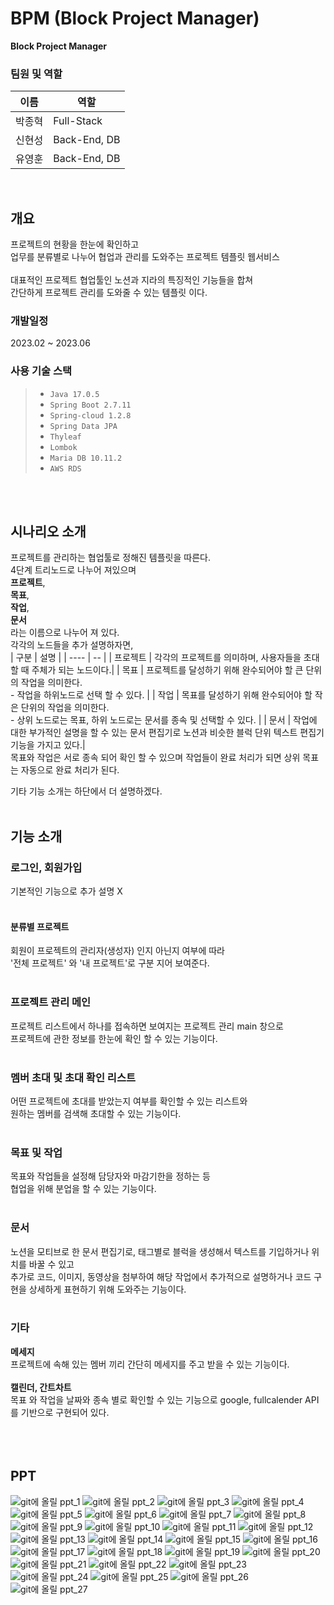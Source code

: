 # BPM (Block Project Manager)
**Block Project Manager**
### 팀원 및 역할
|       이름         |     역할     |   
| ------------------- | -------------- | 
| 박종혁 |     Full-Stack     |
| 신현성 |     Back-End, DB       | 
| 유영훈 |     Back-End, DB       | 
<br>

## 개요
프로젝트의 현황을 한눈에 확인하고 <br>
업무를 분류별로 나누어 협업과 관리를 도와주는 프로젝트 템플릿 웹서비스 <br>
<br>
대표적인 프로젝트 협업툴인 노션과 지라의 특징적인 기능들을 합쳐 <br>
간단하게 프로젝트 관리를 도와줄 수 있는 템플릿 이다.<br>

### 개발일정
2023.02 ~ 2023.06 
<br>
### 사용 기술 스택
> * `Java 17.0.5`
> * `Spring Boot 2.7.11`
> * `Spring-cloud 1.2.8`
> * `Spring Data JPA`
> * `Thyleaf`
> * `Lombok`
> * `Maria DB 10.11.2`
> * `AWS RDS`
<br>
<br>


## 시나리오 소개

프로젝트를 관리하는 협업툴로 정해진 템플릿을 따른다. <br>
4단계 트리노드로 나누어 져있으며 <br>
**프로젝트**, <br>
**목표**, <br>
**작업**, <br>
**문서**  <br>
라는 이름으로 나누어 져 있다.
<br>
각각의 노드들을 추가 설명하자면, <br>
| 구분 | 설명 | 
| ---- | -- |
| 프로젝트 | 각각의 프로젝트를 의미하며, 사용자들을 초대 할 때 주체가 되는 노드이다.|
| 목표 |  프로젝트를 달성하기 위해 완수되어야 할 큰 단위의 작업을 의미한다. <br> - 작업을 하위노드로 선택 할 수 있다. |
| 작업 | 목표를 달성하기 위해 완수되어야 할 작은 단위의 작업을 의미한다. <br> - 상위 노드로는 목표, 하위 노드로는 문서를 종속 및 선택할 수 있다. |
| 문서 | 작업에 대한 부가적인 설명을 할 수 있는 문서 편집기로 노션과 비슷한 블럭 단위 텍스트 편집기 기능을 가지고 있다.|
<br>
목표와 작업은 서로 종속 되어 확인 할 수 있으며 작업들이 완료 처리가 되면 상위 목표는 자동으로 완료 처리가 된다. <br>

기타 기능 소개는 하단에서 더 설명하겠다. <br>
<br>

## 기능 소개

### 로그인, 회원가입 
기본적인 기능으로 추가 설명 X
<br> 
<br> 
#### 분류별 프로젝트 
회원이 프로젝트의 관리자(생성자) 인지 아닌지 여부에 따라 <br> 
'전체 프로젝트' 와 '내 프로젝트'로 구분 지어 보여준다.
<br> 
<br> 
### 프로젝트 관리 메인
프로젝트 리스트에서 하나를 접속하면 보여지는 프로젝트 관리 main 창으로  <br> 
프로젝트에 관한 정보를 한눈에 확인 할 수 있는 기능이다.
<br> <br> 
### 멤버 초대 및 초대 확인 리스트 
어떤 프로젝트에 초대를 받았는지 여부를 확인할 수 있는 리스트와 <br> 
원하는 멤버를 검색해 초대할 수 있는 기능이다.
<br> <br> 
### 목표 및 작업 
목표와 작업들을 설정해 담당자와 마감기한을 정하는 등 <br> 
협업을 위해 분업을 할 수 있는 기능이다.
<br> <br> 

### 문서
노션을 모티브로 한 문서 편집기로, 태그별로 블럭을 생성해서 텍스트를 기입하거나 위치를 바꿀 수 있고 
<br> 추가로 코드, 이미지, 동영상을 첨부하여 해당 작업에서 추가적으로 설명하거나 코드 구현을 상세하게 표현하기 위해 도와주는 기능이다.
<br> <br> 

### 기타

**메세지** <br> 
프로젝트에 속해 있는 멤버 끼리 간단히 메세지를 주고 받을 수 있는 기능이다.<br> <br> 
**캘린더, 간트차트** <br> 
목표 와 작업을 날짜와 종속 별로 확인할 수 있는 기능으로 google, fullcalender API를 기반으로 구현되어 있다. <br> 
<br> 
<br> 
<br> 

## PPT
![git에 올릴 ppt_1](https://github.com/ppark-jjong/BPM_Final/assets/101304928/b0538ee6-09b1-4052-b4d9-7ab1940bff67)
![git에 올릴 ppt_2](https://github.com/ppark-jjong/BPM_Final/assets/101304928/bb90587a-19da-4ea7-a2c4-76bced2c74ee)
![git에 올릴 ppt_3](https://github.com/ppark-jjong/BPM_Final/assets/101304928/9404815b-5e88-420f-a0f8-a1661f6f6898)
![git에 올릴 ppt_4](https://github.com/ppark-jjong/BPM_Final/assets/101304928/4cb32035-d5a9-4224-aebd-ef2c37da6cf2)
![git에 올릴 ppt_5](https://github.com/ppark-jjong/BPM_Final/assets/101304928/08a82ec1-0cfc-445e-9018-2f64517b3020)
![git에 올릴 ppt_6](https://github.com/ppark-jjong/BPM_Final/assets/101304928/0a5c6f5a-d016-4908-996c-b6a6fbfd97c9)
![git에 올릴 ppt_7](https://github.com/ppark-jjong/BPM_Final/assets/101304928/6117ab2a-b8ad-445c-9ddb-46f1ec629902)
![git에 올릴 ppt_8](https://github.com/ppark-jjong/BPM_Final/assets/101304928/8283cbe1-af79-4efe-9a7f-9e72dc3ee995)
![git에 올릴 ppt_9](https://github.com/ppark-jjong/BPM_Final/assets/101304928/e4297244-e6ae-41a9-966f-6f2074835202)
![git에 올릴 ppt_10](https://github.com/ppark-jjong/BPM_Final/assets/101304928/3a98e069-e1a8-443d-bcf6-71cf412ff710)
![git에 올릴 ppt_11](https://github.com/ppark-jjong/BPM_Final/assets/101304928/a9bfa10d-cfde-46ac-81eb-8618619dcde0)
![git에 올릴 ppt_12](https://github.com/ppark-jjong/BPM_Final/assets/101304928/4bc2a200-af34-4599-9243-f9c50b901c44)
![git에 올릴 ppt_13](https://github.com/ppark-jjong/BPM_Final/assets/101304928/7977bcd5-dd16-4df8-856b-725a13de0d68)
![git에 올릴 ppt_14](https://github.com/ppark-jjong/BPM_Final/assets/101304928/0ea9bcfd-abdd-4813-87e2-494b7cf43f1c)
![git에 올릴 ppt_15](https://github.com/ppark-jjong/BPM_Final/assets/101304928/86dae5a4-7bfb-49a4-9329-ecfdda88bb4d)
![git에 올릴 ppt_16](https://github.com/ppark-jjong/BPM_Final/assets/101304928/1a1c8196-0b07-40c3-b808-9d80229b6831)
![git에 올릴 ppt_17](https://github.com/ppark-jjong/BPM_Final/assets/101304928/2ffe4388-fd69-4910-bf25-9a07729943e9)
![git에 올릴 ppt_18](https://github.com/ppark-jjong/BPM_Final/assets/101304928/30b271d3-9cda-4aab-9d99-260c1a6a2e8e)
![git에 올릴 ppt_19](https://github.com/ppark-jjong/BPM_Final/assets/101304928/70442de7-1f7f-49f3-979b-e5a45d38058c)
![git에 올릴 ppt_20](https://github.com/ppark-jjong/BPM_Final/assets/101304928/978733a8-d622-4c50-ad5f-863e9322137e)
![git에 올릴 ppt_21](https://github.com/ppark-jjong/BPM_Final/assets/101304928/156b0cc6-b8aa-475e-97b9-5514483ab840)
![git에 올릴 ppt_22](https://github.com/ppark-jjong/BPM_Final/assets/101304928/3873a7f8-e9e8-4fbe-ba78-277f9c278867)
![git에 올릴 ppt_23](https://github.com/ppark-jjong/BPM_Final/assets/101304928/5b26b2d0-c238-47a4-9fad-e5efa9109a27)
![git에 올릴 ppt_24](https://github.com/ppark-jjong/BPM_Final/assets/101304928/66fd86fe-045c-4da1-bd6a-7b27adaf731d)
![git에 올릴 ppt_25](https://github.com/ppark-jjong/BPM_Final/assets/101304928/ddd18bfd-5059-4e54-9ed1-31d1f8a7e741)
![git에 올릴 ppt_26](https://github.com/ppark-jjong/BPM_Final/assets/101304928/715b7773-ecc4-421f-85cd-e5b988eec481)
![git에 올릴 ppt_27](https://github.com/ppark-jjong/BPM_Final/assets/101304928/af2aca23-fb3b-4a93-a1e8-f535b3a16117)

